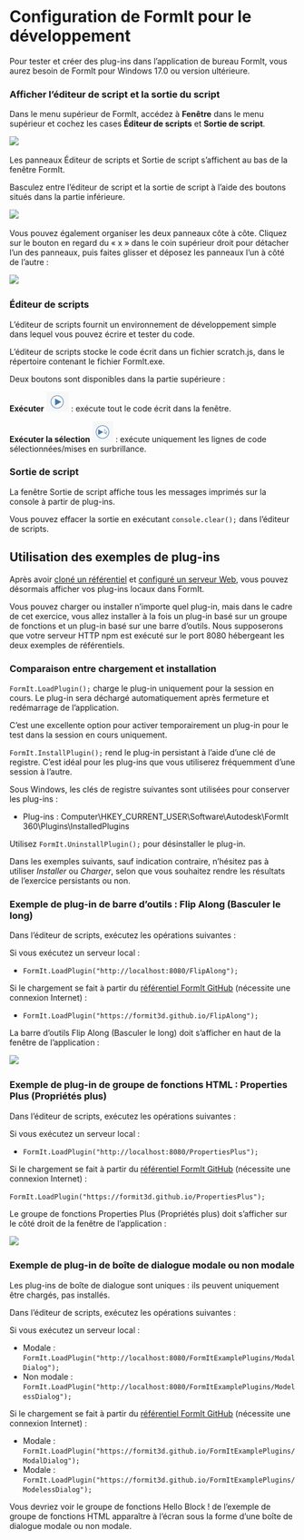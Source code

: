 # Configuration de FormIt pour le développement

Pour tester et créer des plug-ins dans l’application de bureau FormIt, vous aurez besoin de FormIt pour Windows 17.0 ou version ultérieure.

### **Afficher l’éditeur de script et la sortie du script**

Dans le menu supérieur de FormIt, accédez à **Fenêtre** dans le menu supérieur et cochez les cases **Éditeur de scripts** et **Sortie de script**.

![](https://formit3d.github.io/FormItExamplePlugins/docs/images/EnableDevelopmentWindows.PNG)

Les panneaux Éditeur de scripts et Sortie de script s’affichent au bas de la fenêtre FormIt.

Basculez entre l’éditeur de script et la sortie de script à l’aide des boutons situés dans la partie inférieure.

![](https://formit3d.github.io/FormItExamplePlugins/docs/images/ScriptEditorDefaultState.PNG)

Vous pouvez également organiser les deux panneaux côte à côte. Cliquez sur le bouton en regard du « x » dans le coin supérieur droit pour détacher l’un des panneaux, puis faites glisser et déposez les panneaux l’un à côté de l’autre :

![](https://formit3d.github.io/FormItExamplePlugins/docs/images/ScriptEditor+ScriptOutputConfiguration.gif)

### **Éditeur de scripts**

L’éditeur de scripts fournit un environnement de développement simple dans lequel vous pouvez écrire et tester du code.

L’éditeur de scripts stocke le code écrit dans un fichier scratch.js, dans le répertoire contenant le fichier FormIt.exe.

Deux boutons sont disponibles dans la partie supérieure :

**Exécuter** ![](<../../../.gitbook/assets/image (8).png>) : exécute tout le code écrit dans la fenêtre.

**Exécuter la sélection** ![](<../../../.gitbook/assets/image (52).png>) : exécute uniquement les lignes de code sélectionnées/mises en surbrillance.

### **Sortie de script**

La fenêtre Sortie de script affiche tous les messages imprimés sur la console à partir de plug-ins.

Vous pouvez effacer la sortie en exécutant `console.clear();` dans l’éditeur de scripts.

## Utilisation des exemples de plug-ins

Après avoir [cloné un référentiel](cloning-a-sample-plugin.md) et [configuré un serveur Web](hosting-a-plugin-on-a-local-server.md), vous pouvez désormais afficher vos plug-ins locaux dans FormIt.

Vous pouvez charger ou installer n’importe quel plug-in, mais dans le cadre de cet exercice, vous allez installer à la fois un plug-in basé sur un groupe de fonctions et un plug-in basé sur une barre d’outils. Nous supposerons que votre serveur HTTP npm est exécuté sur le port 8080 hébergeant les deux exemples de référentiels.

### **Comparaison entre chargement et installation**

`FormIt.LoadPlugin();` charge le plug-in uniquement pour la session en cours. Le plug-in sera déchargé automatiquement après fermeture et redémarrage de l’application.

C’est une excellente option pour activer temporairement un plug-in pour le test dans la session en cours uniquement.

`FormIt.InstallPlugin();` rend le plug-in persistant à l’aide d’une clé de registre. C’est idéal pour les plug-ins que vous utiliserez fréquemment d’une session à l’autre.

Sous Windows, les clés de registre suivantes sont utilisées pour conserver les plug-ins :

* Plug-ins : Computer\HKEY\_CURRENT\_USER\Software\Autodesk\FormIt 360\Plugins\InstalledPlugins

Utilisez `FormIt.UninstallPlugin();` pour désinstaller le plug-in.

Dans les exemples suivants, sauf indication contraire, n’hésitez pas à utiliser _Installer_ ou _Charger_, selon que vous souhaitez rendre les résultats de l’exercice persistants ou non.

### **Exemple de plug-in de barre d’outils : Flip Along (Basculer le long)**

Dans l’éditeur de scripts, exécutez les opérations suivantes :

Si vous exécutez un serveur local :

* `FormIt.LoadPlugin("http://localhost:8080/FlipAlong");`

Si le chargement se fait à partir du [référentiel FormIt GitHub](https://github.com/FormIt3D/) (nécessite une connexion Internet) :

* `FormIt.LoadPlugin("https://formit3d.github.io/FlipAlong");`

La barre d’outils Flip Along (Basculer le long) doit s’afficher en haut de la fenêtre de l’application :

![](https://formit3d.github.io/FormItExamplePlugins/docs/images/FlipAlongToolbar.PNG)

### **Exemple de plug-in de groupe de fonctions HTML : Properties Plus (Propriétés plus)**

Dans l’éditeur de scripts, exécutez les opérations suivantes :

Si vous exécutez un serveur local :

* `FormIt.LoadPlugin("http://localhost:8080/PropertiesPlus");`

Si le chargement se fait à partir du [référentiel FormIt GitHub](https://github.com/FormIt3D/) (nécessite une connexion Internet) :

`FormIt.LoadPlugin("https://formit3d.github.io/PropertiesPlus");`

Le groupe de fonctions Properties Plus (Propriétés plus) doit s’afficher sur le côté droit de la fenêtre de l’application :

![](https://formit3d.github.io/FormItExamplePlugins/docs/images/PropertiesPlusPanel.png)

### **Exemple de plug-in de boîte de dialogue modale ou non modale**

Les plug-ins de boîte de dialogue sont uniques : ils peuvent uniquement être chargés, pas installés.

Dans l’éditeur de scripts, exécutez les opérations suivantes :

Si vous exécutez un serveur local :

* Modale : `FormIt.LoadPlugin("http://localhost:8080/FormItExamplePlugins/ModalDialog");`
* Non modale : `FormIt.LoadPlugin("http://localhost:8080/FormItExamplePlugins/ModelessDialog");`

Si le chargement se fait à partir du [référentiel FormIt GitHub](https://github.com/FormIt3D/) (nécessite une connexion Internet) :

* Modale : `FormIt.LoadPlugin("https://formit3d.github.io/FormItExamplePlugins/ModalDialog");`
* Modale : `FormIt.LoadPlugin("https://formit3d.github.io/FormItExamplePlugins/ModelessDialog");`

Vous devriez voir le groupe de fonctions Hello Block ! de l’exemple de groupe de fonctions HTML apparaître à l’écran sous la forme d’une boîte de dialogue modale ou non modale.

